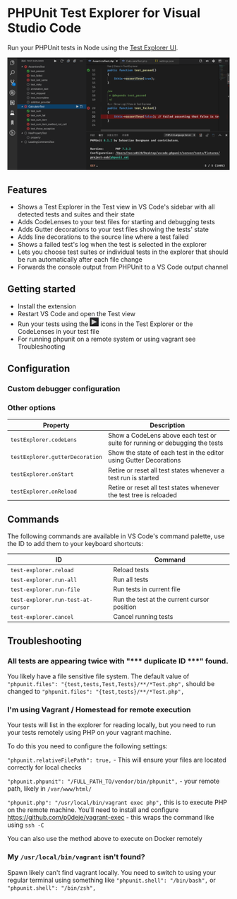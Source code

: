 # PHPUnit Test Explorer for Visual Studio Code

Run your PHPUnit tests in Node using the
[Test Explorer UI](https://marketplace.visualstudio.com/items?itemName=hbenl.vscode-test-explorer).

![Screenshot](img/screenshot.png)

## Features
* Shows a Test Explorer in the Test view in VS Code's sidebar with all detected tests and suites and their state
* Adds CodeLenses to your test files for starting and debugging tests
* Adds Gutter decorations to your test files showing the tests' state
* Adds line decorations to the source line where a test failed
* Shows a failed test's log when the test is selected in the explorer
* Lets you choose test suites or individual tests in the explorer that should be run automatically after each file change
* Forwards the console output from PHPUnit to a VS Code output channel

## Getting started
* Install the extension
* Restart VS Code and open the Test view
* Run your tests using the ![Run](img/run.png) icons in the Test Explorer or the CodeLenses in your test file
* For running phpunit on a remote system or using vagrant see Troubleshooting

## Configuration

### Custom debugger configuration

### Other options

Property                           | Description
-----------------------------------|---------------------------------------------------------------
`testExplorer.codeLens`            | Show a CodeLens above each test or suite for running or debugging the tests
`testExplorer.gutterDecoration`    | Show the state of each test in the editor using Gutter Decorations
`testExplorer.onStart`             | Retire or reset all test states whenever a test run is started
`testExplorer.onReload`            | Retire or reset all test states whenever the test tree is reloaded

## Commands

The following commands are available in VS Code's command palette, use the ID to add them to your keyboard shortcuts:

ID                                 | Command
-----------------------------------|--------------------------------------------
`test-explorer.reload`             | Reload tests
`test-explorer.run-all`            | Run all tests
`test-explorer.run-file`           | Run tests in current file
`test-explorer.run-test-at-cursor` | Run the test at the current cursor position
`test-explorer.cancel`             | Cancel running tests

## Troubleshooting

### All tests are appearing twice with "\*** duplicate ID **\*" found.
You likely have a file sensitive file system. The default value of `"phpunit.files": "{test,tests,Test,Tests}/**/*Test.php",` should be changed to `"phpunit.files": "{test,tests}/**/*Test.php",`

### I'm using Vagrant / Homestead for remote execution
Your tests will list in the explorer for reading locally, but you need to run your tests remotely using PHP on your vagrant machine.

To do this you need to configure the following settings:

`"phpunit.relativeFilePath": true,` - This will ensure your files are located correctly for local checks

`"phpunit.phpunit": "/FULL_PATH_TO/vendor/bin/phpunit",` - your remote path, likely in `/var/www/html/`

`"phpunit.php": "/usr/local/bin/vagrant exec php",` this is to execute PHP on the remote machine. You'll need to install and configure https://github.com/p0deje/vagrant-exec - this wraps the command like using `ssh -C`

You can also use the method above to execute on Docker remotely

### My `/usr/local/bin/vagrant` isn't found?
Spawn likely can't find vagrant locally. You need to switch to using your regular terminal using something like `"phpunit.shell": "/bin/bash",` or `"phpunit.shell": "/bin/zsh",`
